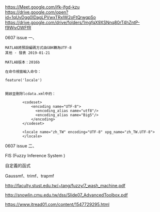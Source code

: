 https://Meet.google.com/ifk-jfgd-kzu  
https://drive.google.com/open?id=1qUvDgg0IDagLPVwxTRxlW2oFtQrwgpSo  
https://drive.google.com/drive/folders/1mgfqX9XSNnq80rT4hZntP-f9WjvOWFfR  




0607 issue 一、
```
MATLAB將預設編碼方式由GBK轉為UTF-8
其他 · 發表 2019-01-21

MATLAB版本：2016b

在命令視窗輸入命令：

feature('locale')


開啟並刪除lcdata.xml中的：

		<codeset>
			<encoding name="UTF-8">
			  <encoding_alias name="utf8"/>
			  <encoding_alias name="Big5"/>
			</encoding>
		</codeset>
		
		<locale name="zh_TW" encoding="UTF-8" xpg_name="zh_TW.UTF-8">
		</locale>
```


0607 issue 二、

FIS (Fuzzy Inference System )

自定義的函式

Gaussmf、trimf、trapmf

http://faculty.stust.edu.tw/~tang/fuzzy/7_wash_machine.pdf

http://snowlin.cmu.edu.tw/dss/Slide07_AdvancedToolbox.pdf

https://www.itread01.com/content/1547729295.html  


